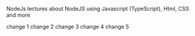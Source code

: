 ﻿NodeJs lectures about NodeJS using Javascript (TypeScript), Html, CSS and more

change 1
change 2
change 3
change 4
change 5
